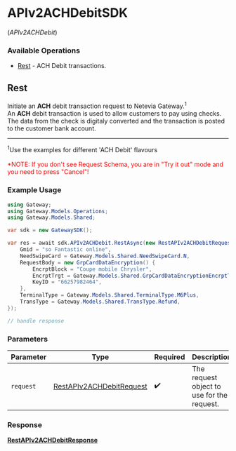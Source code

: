 # APIv2ACHDebitSDK
(*APIv2ACHDebit*)

### Available Operations

* [Rest](#rest) - ACH Debit transactions.

## Rest

Initiate an <b>ACH</b> debit transaction request to Netevia Gateway.<sup>1</sup><br>
An <b>ACH</b> debit transaction is used to allow customers to pay using checks. The data from the check is digitaly converted and the transaction is posted to the customer bank account.
<hr>
<sup>1</sup>Use the examples for different 'ACH Debit' flavours
<br><br><span style="color:red">*NOTE: If you don't see Request Schema, you are in "Try it out" mode and you need to press "Cancel"!</span>


### Example Usage

```csharp
using Gateway;
using Gateway.Models.Operations;
using Gateway.Models.Shared;

var sdk = new GatewaySDK();

var res = await sdk.APIv2ACHDebit.RestAsync(new RestAPIv2ACHDebitRequest() {
    Gmid = "so Fantastic online",
    NeedSwipeCard = Gateway.Models.Shared.NeedSwipeCard.N,
    RequestBody = new GrpCardDataEncryption() {
        EncrptBlock = "Coupe mobile Chrysler",
        EncrptTrgt = Gateway.Models.Shared.GrpCardDataEncryptionEncrptTrgt.Pan,
        KeyID = "66257982464",
    },
    TerminalType = Gateway.Models.Shared.TerminalType.M6Plus,
    TransType = Gateway.Models.Shared.TransType.Refund,
});

// handle response
```

### Parameters

| Parameter                                                                       | Type                                                                            | Required                                                                        | Description                                                                     |
| ------------------------------------------------------------------------------- | ------------------------------------------------------------------------------- | ------------------------------------------------------------------------------- | ------------------------------------------------------------------------------- |
| `request`                                                                       | [RestAPIv2ACHDebitRequest](../../models/operations/RestAPIv2ACHDebitRequest.md) | :heavy_check_mark:                                                              | The request object to use for the request.                                      |


### Response

**[RestAPIv2ACHDebitResponse](../../models/operations/RestAPIv2ACHDebitResponse.md)**

